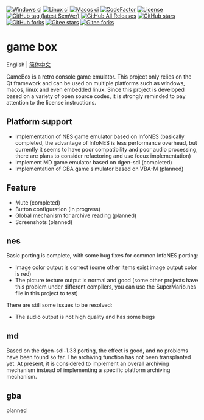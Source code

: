 [![Windows ci](https://img.shields.io/github/actions/workflow/status/qqxiaoming/game_box/windows.yml?branch=main&logo=data:image/svg+xml;base64,PHN2ZyByb2xlPSJpbWciIHZpZXdCb3g9IjAgMCAyNCAyNCIgeG1sbnM9Imh0dHA6Ly93d3cudzMub3JnLzIwMDAvc3ZnIj48dGl0bGU+V2luZG93czwvdGl0bGU+PHBhdGggZD0iTTAsMEgxMS4zNzdWMTEuMzcySDBaTTEyLjYyMywwSDI0VjExLjM3MkgxMi42MjNaTTAsMTIuNjIzSDExLjM3N1YyNEgwWm0xMi42MjMsMEgyNFYyNEgxMi42MjMiIGZpbGw9IiNmZmZmZmYiLz48L3N2Zz4=)](https://github.com/QQxiaoming/game_box/actions/workflows/windows.yml)
[![Linux ci](https://img.shields.io/github/actions/workflow/status/qqxiaoming/game_box/linux.yml?branch=main&logo=linux&logoColor=white)](https://github.com/QQxiaoming/game_box/actions/workflows/linux.yml)
[![Macos ci](https://img.shields.io/github/actions/workflow/status/qqxiaoming/game_box/macos.yml?branch=main&logo=apple)](https://github.com/QQxiaoming/game_box/actions/workflows/macos.yml)
[![CodeFactor](https://img.shields.io/codefactor/grade/github/qqxiaoming/game_box.svg?logo=codefactor)](https://www.codefactor.io/repository/github/qqxiaoming/game_box)
[![License](https://img.shields.io/github/license/qqxiaoming/game_box.svg?colorB=f48041&logo=gnu)](https://github.com/QQxiaoming/game_box)
[![GitHub tag (latest SemVer)](https://img.shields.io/github/tag/QQxiaoming/game_box.svg?logo=git)](https://github.com/QQxiaoming/game_box/releases)
[![GitHub All Releases](https://img.shields.io/github/downloads/QQxiaoming/game_box/total.svg?logo=pinboard)](https://github.com/QQxiaoming/game_box/releases)
[![GitHub stars](https://img.shields.io/github/stars/QQxiaoming/game_box.svg?logo=github)](https://github.com/QQxiaoming/game_box)
[![GitHub forks](https://img.shields.io/github/forks/QQxiaoming/game_box.svg?logo=github)](https://github.com/QQxiaoming/game_box)
[![Gitee stars](https://gitee.com/QQxiaoming/game_box/badge/star.svg?theme=dark)](https://gitee.com/QQxiaoming/game_box)
[![Gitee forks](https://gitee.com/QQxiaoming/game_box/badge/fork.svg?theme=dark)](https://gitee.com/QQxiaoming/game_box)

# game box

English | [简体中文](./README_zh_CN.md)

GameBox is a retro console game emulator. This project only relies on the Qt framework and can be used on multiple platforms such as windows, macos, linux and even embedded linux. Since this project is developed based on a variety of open source codes, it is strongly reminded to pay attention to the license instructions.

## Platform support

- Implementation of NES game emulator based on InfoNES (basically completed, the advantage of InfoNES is less performance overhead, but currently it seems to have poor compatibility and poor audio processing, there are plans to consider refactoring and use fceux implementation)
- Implement MD game emulator based on dgen-sdl (completed)
- Implementation of GBA game simulator based on VBA-M (planned)

## Feature

- Mute (completed)
- Button configuration (in progress)
- Global mechanism for archive reading (planned)
- Screenshots (planned)

## nes

Basic porting is complete, with some bug fixes for common InfoNES porting:

- Image color output is correct (some other items exist image output color is red)
- The picture texture output is normal and good (some other projects have this problem under different compilers, you can use the SuperMario.nes file in this project to test)

There are still some issues to be resolved:

- The audio output is not high quality and has some bugs

## md

Based on the dgen-sdl-1.33 porting, the effect is good, and no problems have been found so far. The archiving function has not been transplanted yet. At present, it is considered to implement an overall archiving mechanism instead of implementing a specific platform archiving mechanism.

## gba

planned
